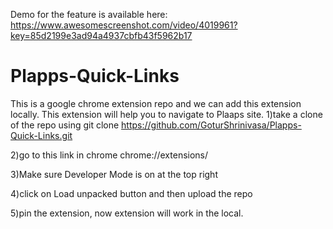Demo for the feature is available here: https://www.awesomescreenshot.com/video/4019961?key=85d2199e3ad94a4937cbfb43f5962b17
# Plapps-Quick-Links
This is a google chrome extension repo and we can add this extension locally.
This extension will help you to navigate to Plaaps site.
1)take a clone of the repo using
git clone https://github.com/GoturShrinivasa/Plapps-Quick-Links.git

2)go to this link in chrome chrome://extensions/

3)Make sure Developer Mode is on at the top right

4)click on Load unpacked button and then upload the repo

5)pin the extension, now extension will work in the local.

